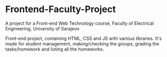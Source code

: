 # Frontend-Faculty-Project
A project for a Front-end Web Technology course, Faculty of Electrical Engineering, University of Sarajevo

Front-end project, containing HTML, CSS and JS with various libraries. It's made for student management, making/checking the groups, grading the tasks/homework and listing all the homeworks. 
